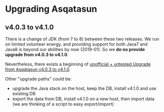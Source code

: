 # Upgrading Asqatasun

## v4.0.3 to v4.1.0

There is a change of JDK (from 7 to 8) between these two releases. We run on limited volunteer energy, and providing support for both Java7 and Java8 is beyond our abilities by now (2019-01). So we **do no provide upgrade from v4.0.3 to v4.1.0**.

Nevertheless, there exists a beginning of [unofficial + untested Upgrade from Asqatasun v4.0.3 to v4.1.0](Upgrade_from_v4.0.3_to_v4.1.0.md). 

Other "upgrade paths" could be:

* upgrade the Java stack on the host, keep the DB, install v4.1.0 and use existing DB
* export the data from DB, install v4.1.0 on a new host, then import data (we are thinking of a script to easy export/import) 
